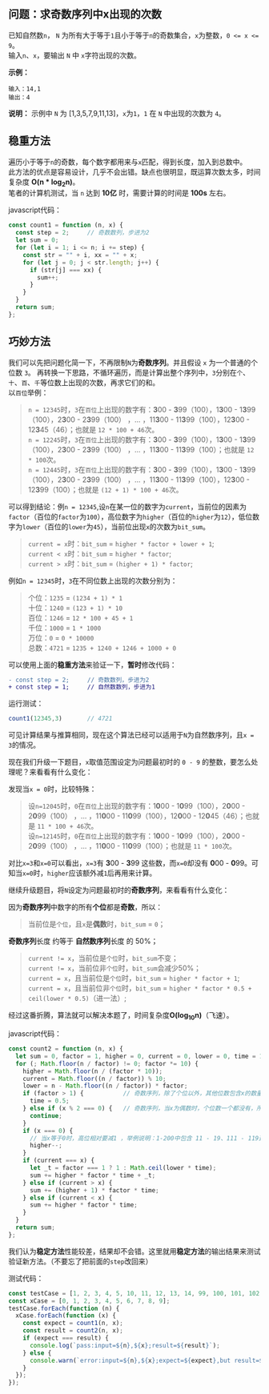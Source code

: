 ## 问题：求奇数序列中x出现的次数
已知自然数`n`， `N` 为所有大于等于`1`且小于等于`n`的奇数集合，`x`为整数，`0 <= x <= 9`。      
输入`n`、`x`，要输出 `N` 中 `x`字符出现的次数。  

**示例：**
```
输入：14,1
输出：4
```
**说明：** 示例中 `N` 为 [1,3,5,7,9,11,13]，`x`为`1`，`1` 在 `N` 中出现的次数为 `4`。

## 稳重方法
遍历小于等于`n`的奇数，每个数字都用来与`x`匹配，得到长度，加入到总数中。    
此方法的优点是容易设计，几乎不会出错。缺点也很明显，既运算次数太多，时间复杂度 **O(n * log<sub>2</sub>n)**。    
笔者的计算机测试，当 `n` 达到 **10亿** 时，需要计算的时间是 **100s** 左右。   

javascript代码：
```javascript
const count1 = function (n, x) {
  const step = 2;     // 奇数数列，步进为2
  let sum = 0;
  for (let i = 1; i <= n; i += step) {
    const str = "" + i, xx = "" + x;
    for (let j = 0; j < str.length; j++) {
      if (str[j] === xx) {
        sum++;
      }
    }
  }
  return sum;
};
```
## 巧妙方法
我们可以先把问题化简一下，不再限制`N`为**奇数序列**。并且假设 `x` 为一个普通的个位数 `3`。
再转换一下思路，不循环遍历，而是计算出整个序列中，`3`分别在`个`、`十`、`百`、`千`等位数上出现的次数，再求它们的和。     
以`百位`举例：    
> `n = 12345`时，`3`在`百位`上出现的数字有：**3**00 - **3**99（100），1**3**00 - 1**3**99（100），2**3**00 - 2**3**99（100） ，... ，11**3**00 - 11**3**99（100），12**3**00 - 12**3**45（46）；也就是 `12 * 100 + 46`次。   
> `n = 12245`时，`3`在`百位`上出现的数字有：**3**00 - **3**99（100），1**3**00 - 1**3**99（100），2**3**00 - 2**3**99（100） ，... ，11**3**00 - 11**3**99（100）；也就是 `12 * 100`次。   
> `n = 12445`时，`3`在`百位`上出现的数字有：**3**00 - **3**99（100），1**3**00 - 1**3**99（100），2**3**00 - 2**3**99（100） ，... ，11**3**00 - 11**3**99（100），12**3**00 - 12**3**99（100）；也就是 `(12 + 1) * 100 + 46`次。    

可以得到结论：例`n = 12345`,设`n`在某一位的数字为`current`，当前位的因素为`factor`（百位的`factor`为`100`），高位数字为`higher`（百位的`higher`为`12`），低位数字为`lower`（百位的`lower`为`45`），当前位出现`x`的次数为`bit_sum`。 

> `current = x`时：`bit_sum` = `higher * factor + lower + 1`;      
> `current < x`时：`bit_sum` = `higher * factor`;      
> `current > x`时：`bit_sum` = `(higher + 1) * factor`;      

例如`n = 12345`时，`3`在不同位数上出现的次数分别为：     
> 个位：`1235` = `(1234 + 1) * 1`   
> 十位：`1240` = `(123 + 1) * 10`     
> 百位：`1246` = `12 * 100 + 45 + 1`    
> 千位：`1000` = `1 * 1000`   
> 万位：`0` = `0 * 10000`     
> 总数：`4721` = `1235 + 1240 + 1246 + 1000 + 0`    

可以使用上面的**稳重方法**来验证一下，**暂时**修改代码：
```diff
- const step = 2;     // 奇数数列，步进为2
+ const step = 1;     // 自然数数列，步进为1
```
运行测试：
```javascript
count1(12345,3)       // 4721
```
可见计算结果与推算相同，现在这个算法已经可以适用于`N`为自然数序列，且`x = 3`的情况。    

现在我们升级一下题目，`x`取值范围设定为问题最初时的 `0 - 9` 的整数，要怎么处理呢？来看看有什么变化：   

发现当`x = 0`时，比较特殊：   
> 设`n=12045`时，`0`在`百位`上出现的数字有：1**0**00 - 1**0**99（100），2**0**00 - 2**0**99（100） ，... ，11**0**00 - 11**0**99（100），12**0**00 - 12**0**45（46）；也就是 `11 * 100 + 46`次。   
> 设`n=12145`时，`0`在`百位`上出现的数字有：1**0**00 - 1**0**99（100），2**0**00 - 2**0**99（100） ，... ，11**0**00 - 11**0**99（100）；也就是 `11 * 100`次。    

对比`x=3`和`x=0`可以看出，`x=3`有 **3**00 - **3**99 这些数，而`x=0`却没有 **0**00 - **0**99。可知当`x=0`时，`higher`应该额外减`1`后再用来计算。

继续升级题目，将`N`设定为问题最初时的**奇数序列**，来看看有什么变化：

因为**奇数序列**中数字的所有**个位**都是**奇数**，所以：  
> 当前位是`个位`，且`x`是**偶数**时，`bit_sum` = `0`；    

**奇数序列**长度 约等于 **自然数序列**长度 的 50%；   
> `current != x`，当前位是`个位`时，`bit_sum`不变；   
> `current != x`，当前位非`个位`时，`bit_sum`会减少50%；    
> `current = x`，且当前位是`个位`时，`bit_sum` = `higher * factor + 1`;     
> `current = x`，且当前位非`个位`时，`bit_sum` = `higher * factor * 0.5 + ceil(lower * 0.5)`（进一法）;     

经过这番折腾，算法就可以解决本题了，时间复杂度**O(log<sub>10</sub>n)**（飞速）。    

javascript代码：
```javascript
const count2 = function (n, x) {
  let sum = 0, factor = 1, higher = 0, current = 0, lower = 0, time = 1;
  for (; Math.floor(n / factor) != 0; factor *= 10) {
    higher = Math.floor(n / (factor * 10));
    current = Math.floor((n / factor)) % 10;
    lower = n - Math.floor((n / factor)) * factor;
    if (factor > 1) {           // 奇数序列，除了个位以外，其他位数包含x的数量，会少一半
      time = 0.5;
    } else if (x % 2 === 0) {   // 奇数序列，当x为偶数时，个位数一个都没有，所以跳过个位数的计算
      continue;
    }
    if (x === 0) {
      // 当x等于0时，高位相对要减1 ，举例说明：1-200中包含 11 - 19、111 - 119这个过程，相对0来说，只包含 101 - 109 但不会包含 00 - 09
      higher--;
    }
    if (current === x) {
      let _t = factor === 1 ? 1 : Math.ceil(lower * time);
      sum += higher * factor * time + _t;
    } else if (current > x) {
      sum += (higher + 1) * factor * time;
    } else if (current < x) {
      sum += higher * factor * time;
    }
  }
  return sum;
};
```

我们认为**稳定方法**性能较差，结果却不会错。这里就用**稳定方法**的输出结果来测试验证新方法。（不要忘了把前面的`step`改回来）

测试代码：  
```javascript
const testCase = [1, 2, 3, 4, 5, 10, 11, 12, 13, 14, 99, 100, 101, 102, 103, 104, 123, 132, 321, 12345, 54321, 123321, 12300, 12301, 12302, 12303, 12304, 512345];
const xCase = [0, 1, 2, 3, 4, 5, 6, 7, 8, 9];
testCase.forEach(function (n) {
  xCase.forEach(function (x) {
    const expect = count1(n, x);
    const result = count2(n, x);
    if (expect === result) {
      console.log(`pass:input=${n},${x};result=${result}`);
    } else {
      console.warn(`error:input=${n},${x};expect=${expect},but result=${result}`);
    }
  });
});
```
